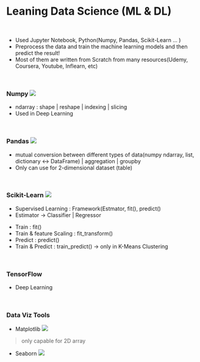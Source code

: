# Leaning Data Science (ML & DL)
<br>

- Used Jupyter Notebook, Python(Numpy, Pandas, Scikit-Learn ... )
- Preprocess the data and train the machine learning models and then predict the result! 
- Most of them are written from Scratch from many resources(Udemy, Coursera, Youtube, Inflearn, etc)

<br>

### Numpy <img src="https://img.shields.io/badge/numpy-%23013243.svg?style=for-the-badge&logo=numpy&logoColor=white">
- ndarray : shape | reshape | indexing | slicing
- Used in Deep Learning


<br>

### Pandas <img src="https://img.shields.io/badge/pandas-%23150458.svg?style=for-the-badge&logo=pandas&logoColor=white">
- mutual conversion between different types of data(numpy ndarray, list, dictionary <-> DataFrame) | aggregation | groupby
- Only can use for 2-dimensional dataset (table)

<br>

### Scikit-Learn <img src="https://img.shields.io/badge/scikit--learn-%23F7931E.svg?style=for-the-badge&logo=scikit-learn&logoColor=white">
- Supervised Learning : Framework(Estmator, fit(), predict() 
- Estimator -> Classifier | Regressor
* Train : fit()
* Train & feature Scaling : fit_transform()
* Predict : predict()
* Train & Predict : train_predict() -> only in K-Means Clustering 

<br>

### TensorFlow 
- Deep Learning 


<br>

### Data Viz Tools

* Matplotlib <img src="https://img.shields.io/badge/matplotlib-9999FF?style=for-the-badge&logo=python&logoColor=white">
> only capable for 2D array
  
* Seaborn <img src="https://img.shields.io/badge/seaborn-FEA1A1?style=for-the-badge&logo=python&logoColor=white">

